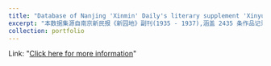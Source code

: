 ```yaml
---
title: "Database of Nanjing 'Xinmin' Daily's literary supplement 'Xinyuandi'(1935-1937) 南京《新民报》《新园地》副刊数据库（1935-1937）"
excerpt: "本数据集源自南京新民报《新园地》副刊(1935 - 1937),涵盖 2435 条作品记录,包含日期、作者署名、作品名称、体裁分类、特刊标注及内容备注等核心字段。按不同维度细分,有主要作家名单,有田汉、阳翰笙等作家专题,也有戏剧相关、文艺俱乐部等题材分类,还有译作汇总。该数据库通过手工整理与数字化建库完成,首次实现该副刊文献的系统化聚合,为民国报刊研究、文学史梳理及近代文化传播研究提供了全面可靠的基础数据支撑。This dataset is derived from the supplement 'New Garden' of Nanjing 'Xinmin Daily' (1935-1937), covering 2435 work records, including core fields such as date, author signature, work name, genre classification, special issue annotation and content notes. According to different dimensions, there are lists of major writers, special topics on writers such as Tian Han and Yang Hansheng, as well as themes such as drama and literary clubs, and a summary of translations. The database was completed through manual sorting and digital database construction, and it realized the systematic aggregation of the supplement documents for the first time, providing comprehensive and reliable basic data support for the research of newspapers and periodicals in the Republic of China, the combing of literary history and the research of modern cultural communication.modern Chinese newspapers and periodicals, literary history combing and cultural communication research."
collection: portfolio
---
```


Link: "[Click here for more information](https://zenodo.org/records/15378243)"

